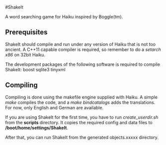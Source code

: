 #ShakeIt

A word searching game for Haiku inspired by Boggle(tm).


## Prerequisites
ShakeIt should compile and run under any version of Haiku that is not too ancient. 
A C++11 capable compiler is required, so remember to do a *setarch x86* on 32bit Haiku. 

The development packages of the following software is required to compile ShakeIt:
boost
sqlite3
tinyxml


## Compiling 
Compiling is done using the makefile engine supplied with Haiku. A simple *make* compiles the code,
and a *make bindcatalogs* adds the translations. For now, only English and German are available. 

If you are using ShakeIt for the first time, you have to run *create_userdir.sh* from the **scripts** directory.
It copies the required config and data files to **/boot/home/settings/ShakeIt**.

After that, you can run ShakeIt from the generated objects.xxxxx directory. 



